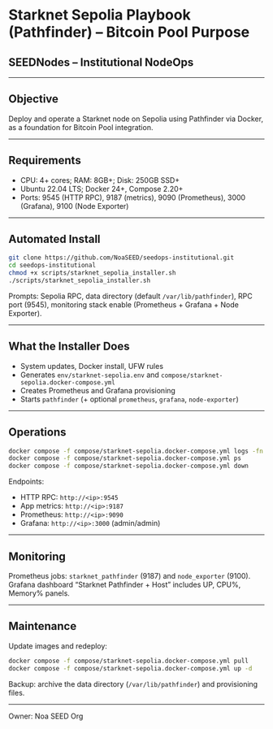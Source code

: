 # Starknet Sepolia Playbook (Pathfinder) – Bitcoin Pool Purpose
## SEEDNodes – Institutional NodeOps

---

## Objective
Deploy and operate a Starknet node on Sepolia using Pathfinder via Docker, as a foundation for Bitcoin Pool integration.

---

## Requirements
- CPU: 4+ cores; RAM: 8GB+; Disk: 250GB SSD+
- Ubuntu 22.04 LTS; Docker 24+, Compose 2.20+
- Ports: 9545 (HTTP RPC), 9187 (metrics), 9090 (Prometheus), 3000 (Grafana), 9100 (Node Exporter)

---

## Automated Install
```bash
git clone https://github.com/NoaSEED/seedops-institutional.git
cd seedops-institutional
chmod +x scripts/starknet_sepolia_installer.sh
./scripts/starknet_sepolia_installer.sh
```
Prompts: Sepolia RPC, data directory (default `/var/lib/pathfinder`), RPC port (9545), monitoring stack enable (Prometheus + Grafana + Node Exporter).

---

## What the Installer Does
- System updates, Docker install, UFW rules
- Generates `env/starknet-sepolia.env` and `compose/starknet-sepolia.docker-compose.yml`
- Creates Prometheus and Grafana provisioning
- Starts `pathfinder` (+ optional `prometheus`, `grafana`, `node-exporter`)

---

## Operations
```bash
docker compose -f compose/starknet-sepolia.docker-compose.yml logs -fn 200
docker compose -f compose/starknet-sepolia.docker-compose.yml ps
docker compose -f compose/starknet-sepolia.docker-compose.yml down
```
Endpoints:
- HTTP RPC: `http://<ip>:9545`
- App metrics: `http://<ip>:9187`
- Prometheus: `http://<ip>:9090`
- Grafana: `http://<ip>:3000` (admin/admin)

---

## Monitoring
Prometheus jobs: `starknet_pathfinder` (9187) and `node_exporter` (9100). Grafana dashboard “Starknet Pathfinder + Host” includes UP, CPU%, Memory% panels.

---

## Maintenance
Update images and redeploy:
```bash
docker compose -f compose/starknet-sepolia.docker-compose.yml pull
docker compose -f compose/starknet-sepolia.docker-compose.yml up -d
```
Backup: archive the data directory (`/var/lib/pathfinder`) and provisioning files.

---

Owner: Noa SEED Org
